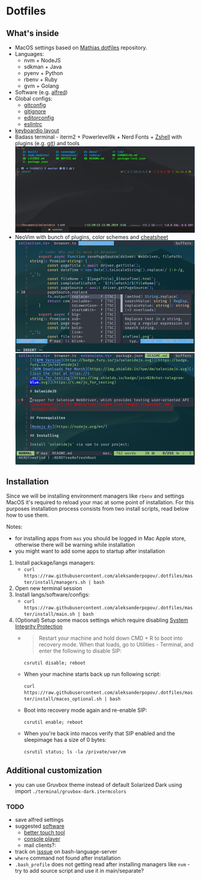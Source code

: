 # Dotfiles

## What's inside

* MacOS settings based on
[Mathias dotfiles](https://github.com/mathiasbynens/dotfiles) repository.
* Languages:
  * nvm + NodeJS
  * sdkman + Java
  * pyenv + Python
  * rbenv + Ruby
  * gvm + Golang
* Software (e.g. [alfred](alfred.md))
* Global configs:
  * [gitconfig](./configs/gitconfig)
  * [gitignore](./configs/gitignore)
  * [editorconfig](./configs/editorconfig)
  * [eslintrc](./configs/eslintrc)
* [keyboardio layout](http://www.keyboard-layout-editor.com/#/gists/4782bb723fbd9c12adfc23d293e9af0c)
* Badass terminal - iterm2 + Powerlevel9k + Nerd Fonts + [Zshell](https://github.com/robbyrussell/oh-my-zsh/wiki/Cheatsheet) with plugins (e.g. [git](https://github.com/ohmyzsh/ohmyzsh/tree/master/plugins/git/)) and tools
![screenshot](files/terminal.jpg)
* NeoVim with bunch of plugins, color schemes and [cheatsheet](vim.md)
![screenhot1](files/nvim1.png)
![screenhot2](files/nvim2.png)

## Installation

Since we will be installing environment managers like `rbenv` and
settings MacOS it's required to reload your mac at some point of installation.
For this purposes installation process consists from two install scripts,
read below how to use them.

Notes:

* for installing apps from `mas` you should be logged in Mac Apple store,
otherwise there will be warning while installation
* you might want to add some apps to startup after installation

1. Install package/langs managers:
   * `curl https://raw.githubusercontent.com/aleksanderpopov/.dotfiles/master/install/managers.sh | bash`
2. Open new terminal session
3. Install langs/software/configs:
   * `curl https://raw.githubusercontent.com/aleksanderpopov/.dotfiles/master/install/main.sh | bash`
4. (Optional) Setup some macos settings which require disabling [System Integrity Protection](https://christianvarga.com/how-to-delete-sleepimage-on-macos-high-sierra/)
   * > Restart your machine and hold down CMD + R to boot into recovery mode.
     > When that loads, go to Utilities - Terminal,
     > and enter the following to disable SIP:

      `csrutil disable; reboot`

   * When your machine starts back up run following script:

      `curl https://raw.githubusercontent.com/aleksanderpopov/.dotfiles/master/install/macos_optional.sh | bash`

   * Boot into recovery mode again and re-enable SIP:

      `csrutil enable; reboot`

   * When you're back into macos verify that SIP enabled and the sleepimage has a size of 0 bytes:

      `csrutil status; ls -la /private/var/vm`

## Additional customization

* you can use Gruvbox theme instead of default Solarized Dark using import `./terminal/gruvbox-dark.itermcolors`

### TODO

* save alfred settings
* suggested [software](https://github.com/jaywcjlove/awesome-mac)
  * [better touch tool](https://folivora.ai)
  * [console player](https://cmus.github.io/#features)
  * mail clients?:
* track on [isssue](https://github.com/mads-hartmann/bash-language-server/issues/131) on bash-language-server
* `where` command not found after installation
* `.bash_profile` does not getting read after installing managers like `nvm` - try to add source script and use it in main/separate?

